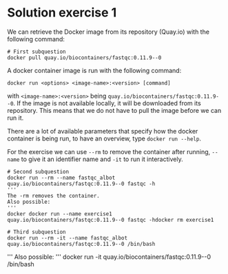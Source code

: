 # Solution exercise 1

We can retrieve the Docker image from its repository (Quay.io) with the following command: 

```
# First subquestion
docker pull quay.io/biocontainers/fastqc:0.11.9--0
```

A docker container image is run with the following command:
```
docker run <options> <image-name>:<version> [command] 
```
with `<image-name>:<version>` being `quay.io/biocontainers/fastqc:0.11.9--0`. If the image is not available locally, it will be downloaded from its repository. This means that we do not have to pull the image before we can run it. 

There are a lot of available parameters that specify how the docker container is being run, to have an overview, type `docker run --help`. 

For the exercise we can use `--rm` to remove the container after running, `--name` to give it an identifier name and `-it` to run it interactively. 

```
# Second subquestion
docker run --rm --name fastqc_albot quay.io/biocontainers/fastqc:0.11.9--0 fastqc -h
'''
The -rm removes the container.
Also possible:
'''
docker docker run --name exercise1 quay.io/biocontainers/fastqc:0.11.9--0 fastqc -hdocker rm exercise1

# Third subquestion
docker run --rm -it --name fastqc_albot quay.io/biocontainers/fastqc:0.11.9--0 /bin/bash
```
'''
Also possible:
'''
docker run -it quay.io/biocontainers/fastqc:0.11.9--0 /bin/bash
